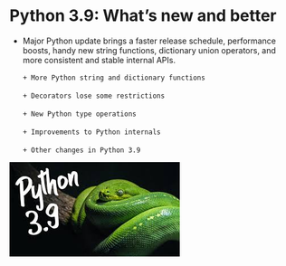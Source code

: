 # Python 3.9: What’s new and better

+ Major Python update brings a faster release schedule, performance boosts, handy new string functions,
 dictionary union operators, and more consistent and stable internal APIs.
     
      + More Python string and dictionary functions
      
      + Decorators lose some restrictions
      
      + New Python type operations
      
      + Improvements to Python internals
      
      + Other changes in Python 3.9
      
      
 
 
 ![Pyhton](images/Pyhton_3.9.jpg)

   

